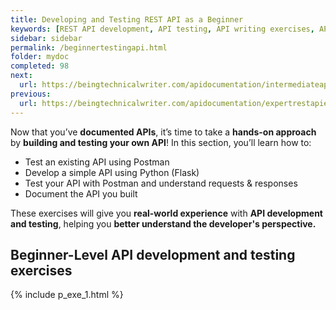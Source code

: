 ```yaml
---
title: Developing and Testing REST API as a Beginner
keywords: [REST API development, API testing, API writing exercises, API reference, API documentation practice, API development tutorial, Postman API testing, Flask API development, Python API, API authentication, API versioning, hands-on API documentation, API performance optimization, API error handling, API security]
sidebar: sidebar
permalink: /beginnertestingapi.html
folder: mydoc
completed: 98
next:
  url: https://beingtechnicalwriter.com/apidocumentation/intermediateapi.html
previous:
  url: https://beingtechnicalwriter.com/apidocumentation/expertrestapiexercises.html
---
```


Now that you’ve **documented APIs**, it’s time to take a **hands-on approach** by **building and testing your own API**! In this section, you’ll learn how to:  
- Test an existing API using Postman  
- Develop a simple API using Python (Flask)  
- Test your API with Postman and understand requests & responses  
- Document the API you built  

These exercises will give you **real-world experience** with **API development and testing**, helping you **better understand the developer's perspective.**  

<script async src="https://pagead2.googlesyndication.com/pagead/js/adsbygoogle.js?client=ca-pub-7149683584202371"
     crossorigin="anonymous"></script>
<!-- AddTitleOne -->
<ins class="adsbygoogle"
     style="display:block"
     data-ad-client="ca-pub-7149683584202371"
     data-ad-slot="7422872052"
     data-ad-format="auto"
     data-full-width-responsive="true"></ins>
<script>
     (adsbygoogle = window.adsbygoogle || []).push({});
</script>

## Beginner-Level API development and testing exercises 

{% include p_exe_1.html %}
